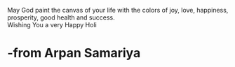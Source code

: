 
<head>
<title >Happy Holi

  </title>
  </head>
<body>


<h>May God paint the canvas of your life with the colors of joy, love, happiness, prosperity, good health and success.                             
Wishing You a very Happy Holi </h>
<p><h1>-from Arpan Samariya</h1></p>
</body>

